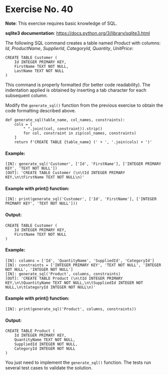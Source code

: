 # Exercise No. 40


**Note**: This exercise requires basic knowledge of SQL.

**sqlite3 documentation**: https://docs.python.org/3/library/sqlite3.html


The following SQL command creates a table named *Product* with columns: *Id*, *ProductName*, *SupplierId*, *CategoryId*, *Quantity*, *UnitPrice*:

```
CREATE TABLE Customer (
    Id INTEGER PRIMARY KEY, 
    FirstName TEXT NOT NULL, 
    LastName TEXT NOT NULL
)
```

This command is properly formatted (for better code readability). The indentation applied is obtained by inserting a tab character for each subsequent column.

Modify the `generate_sql()` function from the previous exercise to obtain the code formatting described above.

```
def generate_sql(table_name, col_names, constraints):
    cols = [
        " ".join((col, constraint)).strip()
        for col, constraint in zip(col_names, constraints)
    ]
    return f'CREATE TABLE {table_name} (' + ', '.join(cols) + ')'

```
#### Example:
    [IN]: generate_sql('Customer', ['Id', 'FirstName'], ['INTEGER PRIMARY KEY', 'TEXT NOT NULL'])
    [OUT]: 'CREATE TABLE Customer (\n\tId INTEGER PRIMARY KEY,\n\tFirstName TEXT NOT NULL\n)'


#### Example with print() function:
    [IN]: print(generate_sql('Customer', ['Id', 'FirstName'], ['INTEGER PRIMARY KEY', 'TEXT NOT NULL']))

#### Output:

```
CREATE TABLE Customer (
    Id INTEGER PRIMARY KEY,
    FirstName TEXT NOT NULL
)
```

#### Example:

    [IN]: columns = ['Id', 'QuantityName', 'SuppliedId', 'CategoryId']
    [IN]: constraints = ['INTEGER PRIMARY KEY', 'TEXT NOT NULL', 'INTEGER NOT NULL', 'INTEGER NOT NULL']
    [IN]: generate_sql('Product', columns, constraints)
    [OUT]: 'CREATE TABLE Product (\n\tId INTEGER PRIMARY KEY,\n\tQuantityName TEXT NOT NULL,\n\tSuppliedId INTEGER NOT NULL,\n\tCategoryId INTEGER NOT NULL\n)'


#### Example with print() function:

    [IN]: print(generate_sql('Product', columns, constraints))


#### Output:
```
CREATE TABLE Product (
    Id INTEGER PRIMARY KEY,
    QuantityName TEXT NOT NULL,
    SuppliedId INTEGER NOT NULL,
    CategoryId INTEGER NOT NULL
)
```
You just need to implement the `generate_sql()` function. The tests run several test cases to validate the solution.